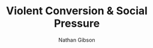 ---
layout: post
title: "6. Violent Conversion & Social Pressure"
author: "Nathan Gibson"
tags: [6]
image: tulips-wind.jpg
level: overview
zotero-tag: 6-Violent-Conversion-Social-Pressure
pad-slug: 6
zotero-readings: [stroumsaAcculturationConversionIslamic2016a, restallNewConquestHistory2012a]
objective: "Describe some legal and political factors that can contribute to conversion or discourage it."
---